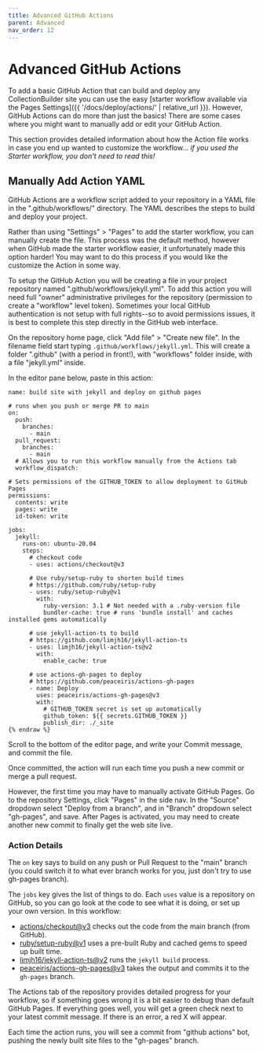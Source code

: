 ```yaml
---
title: Advanced GitHub Actions
parent: Advanced
nav_order: 12
---
```


# Advanced GitHub Actions

To add a basic GitHub Action that can build and deploy any CollectionBuilder site you can use the easy [starter workflow available via the Pages Settings]({{ '/docs/deploy/actions/' | relative_url }}).
However, GitHub Actions can do more than just the basics! 
There are some cases where you might want to manually add or edit your GitHub Action. 

This section provides detailed information about how the Action file works in case you end up wanted to customize the workflow... *if you used the Starter workflow, you don't need to read this!*

## Manually Add Action YAML

GitHub Actions are a workflow script added to your repository in a YAML file in the ".github/workflows/" directory.
The YAML describes the steps to build and deploy your project.

Rather than using "Settings" > "Pages" to add the starter workflow, you can manually create the file. 
This process was the default method, however when GitHub made the starter workflow easier, it unfortunately made this option harder!
You may want to do this process if you would like the customize the Action in some way.

To setup the GitHub Action you will be creating a file in your project repository named ".github/workflows/jekyll.yml".
To add this action you will need full "owner" administrative privileges for the repository (permission to create a "workflow" level token).
Sometimes your local GitHub authentication is not setup with full rights--so to avoid permissions issues, it is best to complete this step directly in the GitHub web interface.

On the repository home page, click "Add file" > "Create new file".
In the filename field start typing `.github/workflows/jekyll.yml`.
This will create a folder ".github" (with a period in front!), with "workflows" folder inside, with a file "jekyll.yml" inside.

In the editor pane below, paste in this action:

```{% raw %}
name: build site with jekyll and deploy on github pages

# runs when you push or merge PR to main
on:
  push: 
    branches: 
      - main
  pull_request:
    branches: 
      - main
  # Allows you to run this workflow manually from the Actions tab
  workflow_dispatch:

# Sets permissions of the GITHUB_TOKEN to allow deployment to GitHub Pages
permissions:
  contents: write
  pages: write
  id-token: write

jobs:
  jekyll:
    runs-on: ubuntu-20.04 
    steps:
      # checkout code
      - uses: actions/checkout@v3

      # Use ruby/setup-ruby to shorten build times
      # https://github.com/ruby/setup-ruby
      - uses: ruby/setup-ruby@v1
        with:
          ruby-version: 3.1 # Not needed with a .ruby-version file
          bundler-cache: true # runs 'bundle install' and caches installed gems automatically

      # use jekyll-action-ts to build
      # https://github.com/limjh16/jekyll-action-ts
      - uses: limjh16/jekyll-action-ts@v2
        with:
          enable_cache: true

      # use actions-gh-pages to deploy
      # https://github.com/peaceiris/actions-gh-pages
      - name: Deploy
        uses: peaceiris/actions-gh-pages@v3
        with:
          # GITHUB_TOKEN secret is set up automatically
          github_token: ${{ secrets.GITHUB_TOKEN }}
          publish_dir: ./_site
{% endraw %}
```

Scroll to the bottom of the editor page, and write your Commit message, and commit the file. 

Once committed, the action will run each time you push a new commit or merge a pull request.

However, the first time you may have to manually activate GitHub Pages.
Go to the repository Settings, click "Pages" in the side nav.
In the "Source" dropdown select "Deploy from a branch", and in "Branch" dropdown select "gh-pages", and save.
After Pages is activated, you may need to create another new commit to finally get the web site live.

### Action Details 

The `on` key says to build on any push or Pull Request to the "main" branch (you could switch it to what ever branch works for you, just don't try to use gh-pages branch).

The `jobs` key gives the list of things to do.
Each `uses` value is a repository on GitHub, so you can go look at the code to see what it is doing, or set up your own version. 
In this workflow: 

- [actions/checkout@v3](https://github.com/actions/checkout) checks out the code from the main branch (from GitHub).
- [ruby/setup-ruby@v1](https://github.com/ruby/setup-ruby) uses a pre-built Ruby and cached gems to speed up built time.
- [limjh16/jekyll-action-ts@v2](https://github.com/limjh16/jekyll-action-ts) runs the `jekyll build` process.
- [peaceiris/actions-gh-pages@v3](https://github.com/peaceiris/actions-gh-pages) takes the output and commits it to the `gh-pages` branch. 

The Actions tab of the repository provides detailed progress for your workflow, so if something goes wrong it is a bit easier to debug than default GitHub Pages.
If everything goes well, you will get a green check next to your latest commit message. 
If there is an error, a red X will appear.

Each time the action runs, you will see a commit from "github actions" bot, pushing the newly built site files to the "gh-pages" branch.
